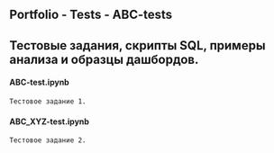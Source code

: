## Portfolio - Tests - ABC-tests

## Тестовые задания, скрипты SQL, примеры анализа и образцы дашбордов.
#### ABC-test.ipynb
`Тестовое задание 1.`
#### ABC_XYZ-test.ipynb
`Тестовое задание 2.`
